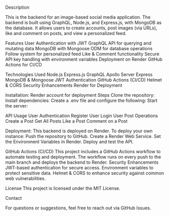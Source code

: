 Description

This is the backend for an image-based social media application. The backend is built using GraphQL, Node.js, and Express.js, with MongoDB as the database. It allows users to create accounts, post images (via URLs), like and comment on posts, and view a personalized feed.

Features
User Authentication with JWT
GraphQL API for querying and mutating data
MongoDB with Mongoose ODM for database operations
Follow system for personalized feed
Like & Comment functionality
Secure API key handling with environment variables
Deployment on Render
GitHub Actions for CI/CD

Technologies Used
Node.js
Express.js
GraphQL
Apollo Server Express
MongoDB & Mongoose
JWT Authentication
GitHub Actions (CI/CD)
Helmet & CORS Security Enhancements
Render for Deployment

Installation:
Render account for deployment
Steps
Clone the repository:
Install dependencies:
Create a .env file and configure the following:
Start the server:

API Usage
User Authentication
Register User
Login User
Post Operations
Create a Post
Get All Posts
Like a Post
Comment on a Post

Deployment:
This backend is deployed on Render. To deploy your own instance:
Push the repository to GitHub.
Create a Render Web Service.
Set the Environment Variables in Render.
Deploy and test the API.

GitHub Actions (CI/CD)
This project includes a GitHub Actions workflow to automate testing and deployment. The workflow runs on every push to the main branch and deploys the backend to Render.
Security Enhancements
JWT-based authentication for secure access.
Environment variables to protect sensitive data.
Helmet & CORS to enhance security against common web vulnerabilities.


License
This project is licensed under the MIT License.

Contact

For questions or suggestions, feel free to reach out via GitHub Issues.
